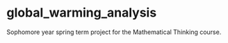 # global_warming_analysis
 Sophomore year spring term project for the Mathematical Thinking course.

